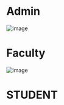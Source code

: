# Admin 

![image](https://user-images.githubusercontent.com/49789953/148695539-c7e04ced-493d-43dd-b71a-8d5a1c233182.png)

# Faculty
![image](https://user-images.githubusercontent.com/49789953/148699574-f110cacc-bfed-4b93-a8ca-a13db2d614bf.png)

# STUDENT
